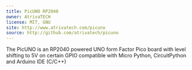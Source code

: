 ```yaml
---
title: PicUNO RP2040
owner: AtrivaTECH
license: MIT, GNU
site: http://www.atrivatech.com/picuno
source: http://github.com/atrivatech/picuno
---
```

The PicUNO is an RP2040 powered UNO form Factor Pico board with level shifting to 5V on certain GPIO compatible with Micro Python, CircuitPython and Arduino IDE (C/C++)

